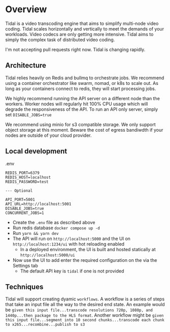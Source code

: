 # Overview

Tidal is a video transcoding engine that aims to simplify multi-node video coding. Tidal scales horizontally and vertically to meet the demands of your workloads. Video codecs are only getting more intensive. Tidal aims to simply the complex task of distributed video coding.

I'm not accepting pull requests right now. Tidal is changing rapidly.

## Architecture

Tidal relies heavily on Redis and bullmq to orchestrate jobs. We recommend using a container orchestrator like swarm, nomad, or k8s to scale out. As long as your containers connect to redis, they will start processing jobs.

We highly recommend running the API server on a different node than the workers. Worker nodes will regularly hit 100% CPU usage which will degrade the responsiveness of the API. To run an API only server, simply set `DISABLE_JOBS=true`

We recommend using minio for s3 compatible storage. We only support object storage at this moment. Beware the cost of egress bandiwdth if your nodes are outside of your cloud provider.

## Local development

.env

```
REDIS_PORT=6379
REDIS_HOST=localhost
REDIS_PASSWORD=test

--- Optional

API_PORT=5001
API_URL=http://localhost:5001
DISABLE_JOBS=true
CONCURRENT_JOBS=1
```

- Create the `.env` file as described above
- Run redis database `docker compose up -d`
- Run `yarn && yarn dev`
- The API will run on `http://localhost:5000` and the UI on `http://localhost:1234/ui` with hot reloading enabled
  - In a deployed environment, the UI is built and hosted statically at `http://localhost:5000/ui`
- Now use the UI to add enter the required configuration on the via the Settings tab
  - The default API key is `tidal` if one is not provided

## Techniques

Tidal will support creating dyamic `workflows`. A workflow is a series of steps that take an input file all the way to the desired end state. An example would be `given this input file...transcode resolutions 720p, 1080p, and 1440p...then package to the HLS format`. Another workflow might be `given this input file...segment into 10 second chunks...transcode each chunk to x265...recombine...publish to s3`
